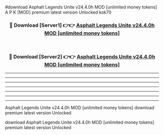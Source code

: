 #download Asphalt Legends Unite v24.4.0h MOD [unlimited money tokens] A P K [MOD] premium latest version Unlocked kok70 



<div align="center">
<h3>🔴 Download [Server1] 👉👉 <a href="https://apkdownload3.web.app/">Asphalt Legends Unite v24.4.0h MOD [unlimited money tokens]</a></h3><br>

<h3>🔴 Download [Server2] 👉👉 <a href="https://apkdownload3.web.app/">Asphalt Legends Unite v24.4.0h MOD [unlimited money tokens]</a></h3>
</div>





----------------------------------------------------------

----------------------------------------------------------

----------------------------------------------------------

----------------------------------------------------------

----------------------------------------------------------

----------------------------------------------------------

----------------------------------------------------------

Asphalt Legends Unite v24.4.0h MOD [unlimited money tokens] download premium latest version Unlocked

download Asphalt Legends Unite v24.4.0h MOD [unlimited money tokens] premium latest version Unlocked
